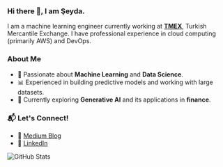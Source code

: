 ### Hi there 👋, I am Şeyda.
I am a machine learning engineer currently working at [**TMEX**](https://www.turib.com.tr/en/), Turkish Mercantile Exchange. I have professional experience in cloud computing (primarily AWS) and DevOps.

### About Me
- 🚀 Passionate about **Machine Learning** and **Data Science**.
- 📊 Experienced in building predictive models and working with large datasets.
- 🌱 Currently exploring **Generative AI** and its applications in **finance**.

### 📬 Let's Connect!
- 📝 [Medium Blog](https://medium.com/@seydaybar)  
- 💼 [LinkedIn](https://www.linkedin.com/in/seydaybar/)

![GitHub Stats](https://github-readme-stats.vercel.app/api?username=Seyda1&show_icons=true&theme=dark)

